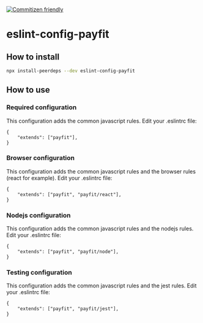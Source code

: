 [![Commitizen friendly](https://img.shields.io/badge/commitizen-friendly-brightgreen.svg)](http://commitizen.github.io/cz-cli/)

# eslint-config-payfit

## How to install

```sh
npx install-peerdeps --dev eslint-config-payfit
```

## How to use

### Required configuration

This configuration adds the common javascript rules.
Edit your .eslintrc file:

```
{
    "extends": ["payfit"],
}
```

### Browser configuration

This configuration adds the common javascript rules and the browser rules (react for example).
Edit your .eslintrc file:

```
{
    "extends": ["payfit", "payfit/react"],
}
```

### Nodejs configuration

This configuration adds the common javascript rules and the nodejs rules.
Edit your .eslintrc file:

```
{
    "extends": ["payfit", "payfit/node"],
}
```

### Testing configuration

This configuration adds the common javascript rules and the jest rules.
Edit your .eslintrc file:

```
{
    "extends": ["payfit", "payfit/jest"],
}
```
